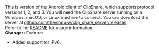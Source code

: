 This is version <VERSION> of the Android client of ClipShare, which supports protocol versions 1, 2, and 3.
You will need the ClipShare server running on a Windows, macOS, or Linux machine to connect. You can download the server at [github.com/thevindu-w/clip_share_server/releases](https://github.com/thevindu-w/clip_share_server/releases).
<br>
Refer to the [README](https://github.com/thevindu-w/clip_share_client/#how-to-use) for usage information.
<br>
**Changes:**
Feature:
  - Added support for IPv6.